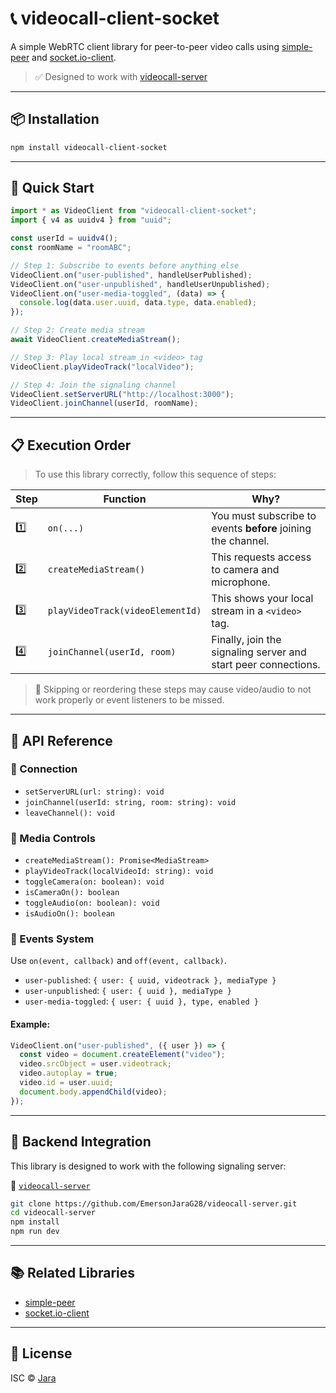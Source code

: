 # 📞 videocall-client-socket

A simple WebRTC client library for peer-to-peer video calls using [simple-peer](https://www.npmjs.com/package/simple-peer) and [socket.io-client](https://www.npmjs.com/package/socket.io-client).

> ✅ Designed to work with [videocall-server](https://github.com/EmersonJaraG28/videocall-server)

---

## 📦 Installation

```bash
npm install videocall-client-socket
```

---

## 🚀 Quick Start

```js
import * as VideoClient from "videocall-client-socket";
import { v4 as uuidv4 } from "uuid";

const userId = uuidv4();
const roomName = "roomABC";

// Step 1: Subscribe to events before anything else
VideoClient.on("user-published", handleUserPublished);
VideoClient.on("user-unpublished", handleUserUnpublished);
VideoClient.on("user-media-toggled", (data) => {
  console.log(data.user.uuid, data.type, data.enabled);
});

// Step 2: Create media stream
await VideoClient.createMediaStream();

// Step 3: Play local stream in <video> tag
VideoClient.playVideoTrack("localVideo");

// Step 4: Join the signaling channel
VideoClient.setServerURL("http://localhost:3000");
VideoClient.joinChannel(userId, roomName);
```

---

## 📋 Execution Order

> To use this library correctly, follow this sequence of steps:

| Step | Function                         | Why?                                                           |
| ---- | -------------------------------- | -------------------------------------------------------------- |
| 1️⃣   | `on(...)`                        | You must subscribe to events **before** joining the channel.   |
| 2️⃣   | `createMediaStream()`            | This requests access to camera and microphone.                 |
| 3️⃣   | `playVideoTrack(videoElementId)` | This shows your local stream in a `<video>` tag.               |
| 4️⃣   | `joinChannel(userId, room)`      | Finally, join the signaling server and start peer connections. |

> 🧠 Skipping or reordering these steps may cause video/audio to not work properly or event listeners to be missed.

---

## 📘 API Reference

### 🔌 Connection

- `setServerURL(url: string): void`
- `joinChannel(userId: string, room: string): void`
- `leaveChannel(): void`

### 🎥 Media Controls

- `createMediaStream(): Promise<MediaStream>`
- `playVideoTrack(localVideoId: string): void`
- `toggleCamera(on: boolean): void`
- `isCameraOn(): boolean`
- `toggleAudio(on: boolean): void`
- `isAudioOn(): boolean`

### 📡 Events System

Use `on(event, callback)` and `off(event, callback)`.

- `user-published`: `{ user: { uuid, videotrack }, mediaType }`
- `user-unpublished`: `{ user: { uuid }, mediaType }`
- `user-media-toggled`: `{ user: { uuid }, type, enabled }`

#### Example:

```js
VideoClient.on("user-published", ({ user }) => {
  const video = document.createElement("video");
  video.srcObject = user.videotrack;
  video.autoplay = true;
  video.id = user.uuid;
  document.body.appendChild(video);
});
```

---

## 🧩 Backend Integration

This library is designed to work with the following signaling server:

🔗 [`videocall-server`](https://github.com/EmersonJaraG28/videocall-server)

```bash
git clone https://github.com/EmersonJaraG28/videocall-server.git
cd videocall-server
npm install
npm run dev
```

---

## 📚 Related Libraries

- [simple-peer](https://www.npmjs.com/package/simple-peer)
- [socket.io-client](https://www.npmjs.com/package/socket.io-client)

---

## 🧾 License

ISC © [Jara](https://github.com/EmersonJaraG28)
